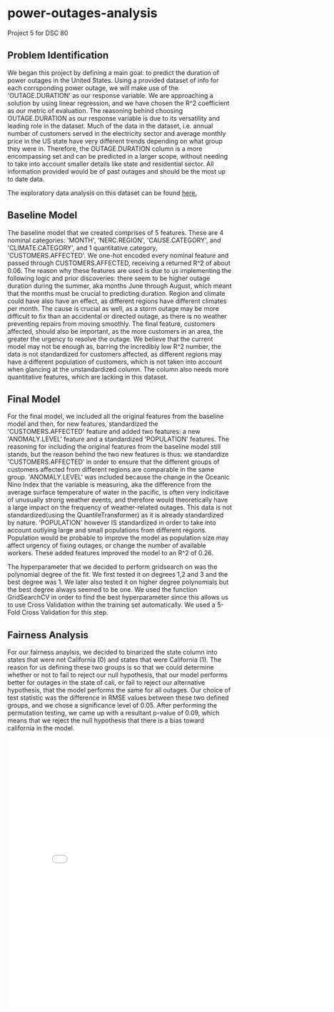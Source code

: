 # power-outages-analysis
Project 5 for DSC 80 


## Problem Identification

We began this project by defining a main goal: to predict the duration of power outages in the United States. Using a provided dataset of info for each corrsponding power outage, we will make use of the 'OUTAGE.DURATION' as our response variable. We are approaching a solution by using linear regression, and we have chosen the R^2 coefficient as our metric of evaluation. The reasoning behind choosing OUTAGE.DURATION as our response variable is due to its versatility and leading role in the dataset. Much of the data in the dataset, i.e. annual number of customers served in the electricity sector and average monthly price in the US state have very different trends depending on what group they were in. Therefore, the OUTAGE.DURATION column is a more encompassing set and can be predicted in a larger scope, without needing to take into account smaller details like state and residential sector. All information provided would be of past outages and should be the most up to date data.

The exploratory data analysis on this dataset can be found [here.](https://ripudhm.github.io/power-outages/)

## Baseline Model

The baseline model that we created comprises of 5 features. These are 4 nominal categories: 'MONTH', 'NERC.REGION', 'CAUSE.CATEGORY', and 'CLIMATE.CATEGORY', and 1 quantitative category, 'CUSTOMERS.AFFECTED'. We one-hot encoded every nominal feature and passed through CUSTOMERS.AFFECTED, receiving a returned R^2 of about 0.06. The reason why these features are used is due to us implementing the following logic and prior discoveries: there seem to be higher outage duration during the summer, aka months June through August, which meant that the months must be crucial to predicting duration. Region and climate could have also have an effect, as different regions have different climates per month. The cause is crucial as well, as a storm outage may be more difficult to fix than an accidental or directed outage, as there is no weather preventing repairs from moving smoothly. The final feature, customers affected, should also be important, as the more customers in an area, the greater the urgency to resolve the outage. We believe that the current model may not be enough as, barring the incredibly low R^2 number, the data is not standardized for customers affected, as different regions may have a different population of customers, which is not taken into account when glancing at the unstandardized column. The column also needs more quantitative features, which are lacking in this dataset.

## Final Model 

For the final model, we included all the original features from the baseline model and then, for new features, standardized the 'CUSTOMERS.AFFECTED' feature and added two features: a new 'ANOMALY.LEVEL' feature and a standardized 'POPULATION' features. The reasoning for including the original features from the baseline model still stands, but the reason behind the two new features is thus: we standardize 'CUSTOMERS.AFFECTED' in order to ensure that the different groups of customers affected from different regions are comparable in the same group. 'ANOMALY.LEVEL' was included because the change in the Oceanic Nino Index that the variable is measuring, aka the difference from the average surface temperature of water in the pacific, is often very indicitave of unusually strong weather events, and therefore would theoretically have a large impact on the frequency of weather-related outages. This data is not standardized(using the QuantileTransformer) as it is already standardized by nature. 'POPULATION' however IS standardized in order to take into account outlying large and small populations from different regions. Population would be probable to improve the model as population size may affect urgency of fixing outages, or change the number of available workers. These added features improved the model to an R^2 of 0.26.

The hyperparameter that we decided to perform gridsearch on was the polynomial degree of the fit. We first tested it on degrees 1,2 and 3 and the best degree was 1. We later also tested it on higher degree polynomials but the best degree always seemed to be one. We used the function GridSearchCV in order to find the best hyperparameter since this allows us to use Cross Validation within the training set automatically. We used a 5-Fold Cross Validation for this step. 

## Fairness Analysis

For our fairness anaylsis, we decided to binarized the state column into states that were not California (0) and states that were California (1). The reason for us defining these two groups is so that we could determine whether or not to fail to reject our null hypothesis, that our model performs better for outages in the state of cali, or fail to reject our alternative hypothesis, that the model performs the same for all outages. Our choice of test statistic was the difference in RMSE values between these two defined groups, and we chose a significance level of 0.05. After performing the permutation testing, we came up with a resultant p-value of 0.09, which means that we reject the null hypothesis that there is a bias toward california in the model.

<iframe src="assets/diff_rmse.html" width=800 height=600 frameBorder=0></iframe>